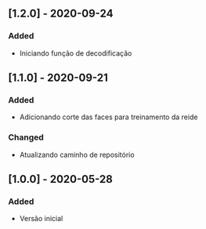 ## [1.2.0] - 2020-09-24

### Added

- Iniciando função de decodificação

## [1.1.0] - 2020-09-21

### Added

- Adicionando corte das faces para treinamento da reide

### Changed
- Atualizando caminho de repositório

## [1.0.0] - 2020-05-28

### Added
- Versão inicial
